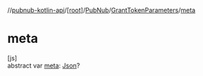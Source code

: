 //[pubnub-kotlin-api](../../../../index.md)/[[root]](../../index.md)/[PubNub](../index.md)/[GrantTokenParameters](index.md)/[meta](meta.md)

# meta

[js]\
abstract var [meta](meta.md): [Json](https://kotlinlang.org/api/latest/jvm/stdlib/kotlin.js/-json/index.html)?
